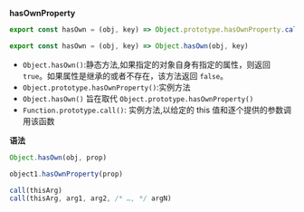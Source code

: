 


**hasOwnProperty**

```javascript
export const hasOwn = (obj, key) => Object.prototype.hasOwnProperty.call(obj, key)

export const hasOwn = (obj, key) => Object.hasOwn(obj, key)
```

- `Object.hasOwn()`:静态方法,如果指定的对象自身有指定的属性，则返回 `true`。如果属性是继承的或者不存在，该方法返回 `false`。
- `Object.prototype.hasOwnProperty()`:实例方法
- `Object.hasOwn()` 旨在取代 `Object.prototype.hasOwnProperty()`
- `Function.prototype.call()`: 实例方法,以给定的 this 值和逐个提供的参数调用该函数

**语法**
```javascript
Object.hasOwn(obj, prop)

object1.hasOwnProperty(prop)

call(thisArg)
call(thisArg, arg1, arg2, /* …, */ argN)
```